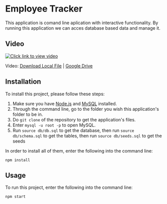# Employee Tracker

This application is comand line aplication with interactive functionality. By running this application we can acces database based data and manage it.

## Video

[![Click link to view video](./Assets/videos/)](https://drive.google.com/file/d/1HNT_YkAEMG9C6MCqczNAFqgo9o3pJ24c/view)

Video: [Download Local File](https://github.com/JColeCodes/empire-sequel/raw/main/video/Employee%20Tracker.mp4) | [Google Drive](https://drive.google.com/file/d/1HNT_YkAEMG9C6MCqczNAFqgo9o3pJ24c/view)

## Installation
To install this project, please follow these steps: 
1. Make sure you have [Node.js](https://nodejs.org) and [MySQL](https://dev.mysql.com/downloads/) installed.
2. Through the command line, go to the folder you wish this application's folder to be in.
3. Do `git clone` of the repository to get the application's files.
4. Enter `mysql -u root -p` to open MySQL.
5. Run `source db/db.sql` to get the database, then run `source db/schema.sql` to get the tables, then run `source db/seeds.sql` to get the seeds

In order to install all of them, enter the following into the command line:
```
npm install
```

## Usage
To run this project, enter the following into the command line:
```
npm start
```
